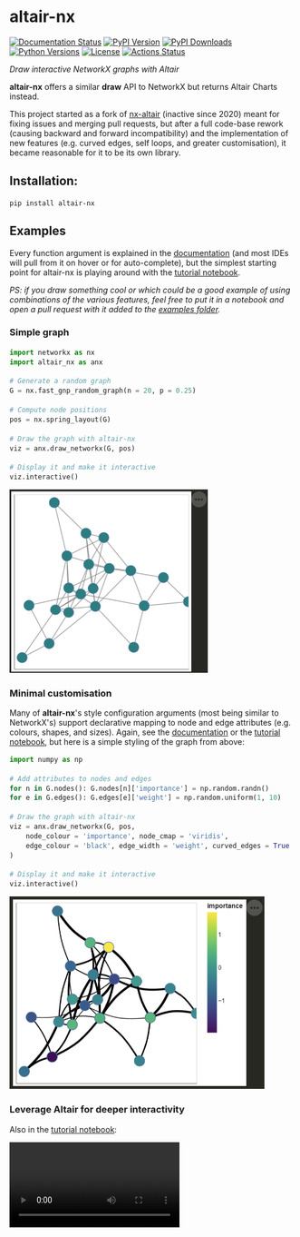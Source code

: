 # altair-nx

[![Documentation Status][rtd-badge]][rtd-link]
[![PyPI Version][pypi-version]][pypi-link]
[![PyPI Downloads][pypi-downloads-badge]][pypi-downloads-link]
[![Python Versions][python-versions-badge]][python-versions-link]
[![License][license-badge]][license-link]
[![Actions Status][actions-badge]][actions-link]

[//]: # ([![Conda-Forge][conda-badge]][conda-link])
[//]: # ([![PyPI platforms][pypi-platforms]][pypi-link])
[//]: # ([![GitHub Discussion][github-discussions-badge]][github-discussions-link])
[//]: # ([![Gitter][gitter-badge]][gitter-link])

*Draw interactive NetworkX graphs with Altair*

**altair-nx** offers a similar **draw** API to NetworkX but returns Altair Charts instead.

This project started as a fork of [nx-altair](https://github.com/Zsailer/nx_altair) (inactive since 2020)
meant for fixing issues and merging pull requests,
but after a full code-base rework (causing backward and forward incompatibility)
and the implementation of new features (e.g. curved edges, self loops, and greater customisation),
it became reasonable for it to be its own library.



## Installation:

```
pip install altair-nx
```



## Examples

Every function argument is explained in the [documentation][rtd-link] (and most IDEs will pull from it on hover or for auto-complete),
but the simplest starting point for altair-nx is playing around with the [tutorial notebook](examples/altair-nx-tutorial.ipynb).

*PS: if you draw something cool or which could be a good example of using combinations of the various features,
feel free to put it in a notebook and open a pull request with it added to the [examples folder](https://github.com/T-Flet/altair-nx/tree/master/examples>).*



### Simple graph

```Python
import networkx as nx
import altair_nx as anx

# Generate a random graph
G = nx.fast_gnp_random_graph(n = 20, p = 0.25)

# Compute node positions
pos = nx.spring_layout(G)

# Draw the graph with altair-nx
viz = anx.draw_networkx(G, pos)

# Display it and make it interactive
viz.interactive()
```

<img src = 'docs/_img/simplest.png' width = '350'>



### Minimal customisation

Many of **altair-nx**'s style configuration arguments (most being similar to NetworkX's)
support declarative mapping to node and edge attributes (e.g. colours, shapes, and sizes).
Again, see the [documentation][rtd-link] or the [tutorial notebook](examples/altair-nx-tutorial.ipynb),
but here is a simple styling of the graph from above:

```python
import numpy as np

# Add attributes to nodes and edges
for n in G.nodes(): G.nodes[n]['importance'] = np.random.randn()
for e in G.edges(): G.edges[e]['weight'] = np.random.uniform(1, 10)

# Draw the graph with altair-nx
viz = anx.draw_networkx(G, pos,
    node_colour = 'importance', node_cmap = 'viridis',
    edge_colour = 'black', edge_width = 'weight', curved_edges = True
)

# Display it and make it interactive
viz.interactive()
```
<img src = 'docs/_img/customised.png' width = '450'>



### Leverage Altair for deeper interactivity

Also in the [tutorial notebook](examples/altair-nx-tutorial.ipynb):

<video src = 'https://github.com/T-Flet/altair-nx/assets/6699494/ebea7310-7235-4865-86e8-85d7de5a0d09'>



<!-- prettier-ignore-start -->
[actions-badge]:            https://github.com/T-Flet/altair-nx/workflows/CI/badge.svg
[actions-link]:             https://github.com/T-Flet/altair-nx/actions
[conda-badge]:              https://img.shields.io/conda/vn/conda-forge/altair-nx
[conda-link]:               https://github.com/conda-forge/altair-nx-feedstock
[github-discussions-badge]: https://img.shields.io/static/v1?label=Discussions&message=Ask&color=blue&logo=github
[github-discussions-link]:  https://github.com/T-Flet/altair-nx/discussions
[gitter-badge]:             https://badges.gitter.im/https://github.com/T-Flet/altair-nx/community.svg
[gitter-link]:              https://gitter.im/https://github.com/T-Flet/altair-nx/community?utm_source=badge&utm_medium=badge&utm_campaign=pr-badge
[pypi-link]:                https://pypi.org/project/altair-nx
[pypi-platforms]:           https://img.shields.io/pypi/pyversions/altair-nx
[pypi-version]:             https://img.shields.io/pypi/v/altair-nx
[pypi-downloads-badge]:     https://pepy.tech/badge/altair-nx
[pypi-downloads-link]:      https://pepy.tech/project/altair-nx
[python-versions-badge]:    https://img.shields.io/pypi/pyversions/altair-nx.svg
[python-versions-link]:     https://pypi.python.org/pypi/altair-nx
[rtd-badge]:                https://readthedocs.org/projects/altair-nx/badge/?version=stable
[rtd-link]:                 https://altair-nx.readthedocs.io/en/stable
[license-badge]:            https://img.shields.io/pypi/l/altair-nx.svg
[license-link]:             https://github.com/T-Flet/altair-nx/blob/master/LICENSE
<!-- prettier-ignore-end -->


